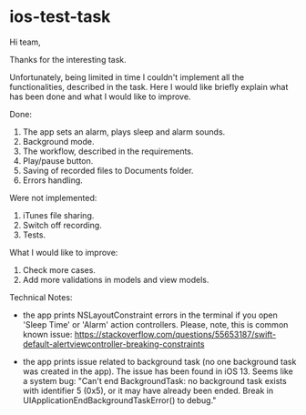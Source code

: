 # ios-test-task

Hi team,

Thanks for the interesting task.

Unfortunately, being limited in time I couldn't implement all the functionalities, described in the task.
Here I would like briefly explain what has been done and what I would like to improve.

Done:
1. The app sets an alarm, plays sleep and alarm sounds.
2. Background mode.
3. The workflow, described in the requirements.
4. Play/pause button.
5. Saving of recorded files to Documents folder.
6. Errors handling.

Were not implemented:
1. iTunes file sharing.
2. Switch off recording.
3. Tests.

What I would like to improve:
1. Check more cases.
2. Add more validations in models and view models.

Technical Notes:
- the app prints NSLayoutConstraint errors in the terminal if you open 'Sleep Time' or 'Alarm' action controllers. Please, note, this is common known issue:
https://stackoverflow.com/questions/55653187/swift-default-alertviewcontroller-breaking-constraints

- the app prints issue related to background task (no one background task was created in the app). The issue has been found in iOS 13. Seems like a system bug:
"Can't end BackgroundTask: no background task exists with identifier 5 (0x5), or it may have already been ended. Break in UIApplicationEndBackgroundTaskError() to debug."
